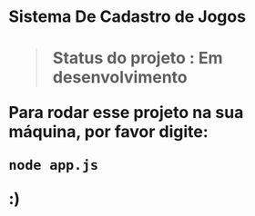 <h1>Sistema De Cadastro de Jogos<h1>

> Status do projeto : Em desenvolvimento

Para rodar esse projeto na sua máquina, por favor digite:
```
node app.js

````

:)